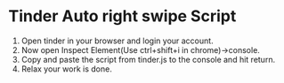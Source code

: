 <h1> Tinder Auto right swipe Script </h1>
<ol>
<li>Open tinder in your browser and login your account.</li>
<li>Now open Inspect Element(Use ctrl+shift+i in chrome)->console.</li>
<li>Copy and paste the script from tinder.js to the console and hit return.</li>
<li>Relax your work is done.</li>
</ol>
